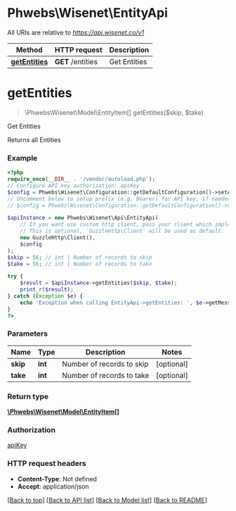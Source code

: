 # Phwebs\Wisenet\EntityApi

All URIs are relative to *https://api.wisenet.co/v1*

Method | HTTP request | Description
------------- | ------------- | -------------
[**getEntities**](EntityApi.md#getentities) | **GET** /entities | Get Entities

# **getEntities**
> \Phwebs\Wisenet\Model\EntityItem[] getEntities($skip, $take)

Get Entities

Returns all Entities

### Example
```php
<?php
require_once(__DIR__ . '/vendor/autoload.php');
// Configure API key authorization: apiKey
$config = Phwebs\Wisenet\Configuration::getDefaultConfiguration()->setApiKey('x-api-key', 'YOUR_API_KEY');
// Uncomment below to setup prefix (e.g. Bearer) for API key, if needed
// $config = Phwebs\Wisenet\Configuration::getDefaultConfiguration()->setApiKeyPrefix('x-api-key', 'Bearer');

$apiInstance = new Phwebs\Wisenet\Api\EntityApi(
    // If you want use custom http client, pass your client which implements `GuzzleHttp\ClientInterface`.
    // This is optional, `GuzzleHttp\Client` will be used as default.
    new GuzzleHttp\Client(),
    $config
);
$skip = 56; // int | Number of records to skip
$take = 56; // int | Number of records to take

try {
    $result = $apiInstance->getEntities($skip, $take);
    print_r($result);
} catch (Exception $e) {
    echo 'Exception when calling EntityApi->getEntities: ', $e->getMessage(), PHP_EOL;
}
?>
```

### Parameters

Name | Type | Description  | Notes
------------- | ------------- | ------------- | -------------
 **skip** | **int**| Number of records to skip | [optional]
 **take** | **int**| Number of records to take | [optional]

### Return type

[**\Phwebs\Wisenet\Model\EntityItem[]**](../Model/EntityItem.md)

### Authorization

[apiKey](../../README.md#apiKey)

### HTTP request headers

 - **Content-Type**: Not defined
 - **Accept**: application/json

[[Back to top]](#) [[Back to API list]](../../README.md#documentation-for-api-endpoints) [[Back to Model list]](../../README.md#documentation-for-models) [[Back to README]](../../README.md)

